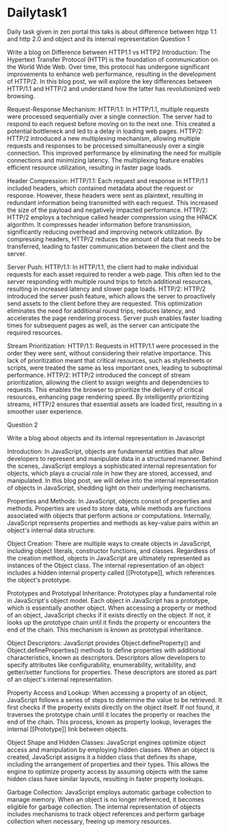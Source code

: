 # Dailytask1
Daily task given in zen portal this taks is about difference between htpp 1.1 and http 2.0 and object and its internal representation
Question 1

Write a blog on Difference between HTTP1.1 vs HTTP2
Introduction:
The Hypertext Transfer Protocol (HTTP) is the foundation of communication on the World Wide Web. Over time, this protocol has undergone significant improvements to enhance web performance, resulting in the development of HTTP/2. In this blog post, we will explore the key differences between HTTP/1.1 and HTTP/2 and understand how the latter has revolutionized web browsing.

Request-Response Mechanism:
HTTP/1.1: In HTTP/1.1, multiple requests were processed sequentially over a single connection. The server had to respond to each request before moving on to the next one. This created a potential bottleneck and led to a delay in loading web pages.
HTTP/2: HTTP/2 introduced a new multiplexing mechanism, allowing multiple requests and responses to be processed simultaneously over a single connection. This improved performance by eliminating the need for multiple connections and minimizing latency. The multiplexing feature enables efficient resource utilization, resulting in faster page loads.

Header Compression:
HTTP/1.1: Each request and response in HTTP/1.1 included headers, which contained metadata about the request or response. However, these headers were sent as plaintext, resulting in redundant information being transmitted with each request. This increased the size of the payload and negatively impacted performance.
HTTP/2: HTTP/2 employs a technique called header compression using the HPACK algorithm. It compresses header information before transmission, significantly reducing overhead and improving network utilization. By compressing headers, HTTP/2 reduces the amount of data that needs to be transferred, leading to faster communication between the client and the server.

Server Push:
HTTP/1.1: In HTTP/1.1, the client had to make individual requests for each asset required to render a web page. This often led to the server responding with multiple round trips to fetch additional resources, resulting in increased latency and slower page loads.
HTTP/2: HTTP/2 introduced the server push feature, which allows the server to proactively send assets to the client before they are requested. This optimization eliminates the need for additional round trips, reduces latency, and accelerates the page rendering process. Server push enables faster loading times for subsequent pages as well, as the server can anticipate the required resources.

Stream Prioritization:
HTTP/1.1: Requests in HTTP/1.1 were processed in the order they were sent, without considering their relative importance. This lack of prioritization meant that critical resources, such as stylesheets or scripts, were treated the same as less important ones, leading to suboptimal performance.
HTTP/2: HTTP/2 introduced the concept of stream prioritization, allowing the client to assign weights and dependencies to requests. This enables the browser to prioritize the delivery of critical resources, enhancing page rendering speed. By intelligently prioritizing streams, HTTP/2 ensures that essential assets are loaded first, resulting in a smoother user experience.

Question 2

Write a blog about objects and its internal representation in Javascript

Introduction:
In JavaScript, objects are fundamental entities that allow developers to represent and manipulate data in a structured manner. Behind the scenes, JavaScript employs a sophisticated internal representation for objects, which plays a crucial role in how they are stored, accessed, and manipulated. In this blog post, we will delve into the internal representation of objects in JavaScript, shedding light on their underlying mechanisms.

Properties and Methods:
In JavaScript, objects consist of properties and methods. Properties are used to store data, while methods are functions associated with objects that perform actions or computations. Internally, JavaScript represents properties and methods as key-value pairs within an object's internal data structure.

Object Creation:
There are multiple ways to create objects in JavaScript, including object literals, constructor functions, and classes. Regardless of the creation method, objects in JavaScript are ultimately represented as instances of the Object class. The internal representation of an object includes a hidden internal property called [[Prototype]], which references the object's prototype.

Prototypes and Prototypal Inheritance:
Prototypes play a fundamental role in JavaScript's object model. Each object in JavaScript has a prototype, which is essentially another object. When accessing a property or method of an object, JavaScript checks if it exists directly on the object. If not, it looks up the prototype chain until it finds the property or encounters the end of the chain. This mechanism is known as prototypal inheritance.

Object Descriptors:
JavaScript provides Object.defineProperty() and Object.defineProperties() methods to define properties with additional characteristics, known as descriptors. Descriptors allow developers to specify attributes like configurability, enumerability, writability, and getter/setter functions for properties. These descriptors are stored as part of an object's internal representation.

Property Access and Lookup:
When accessing a property of an object, JavaScript follows a series of steps to determine the value to be retrieved. It first checks if the property exists directly on the object itself. If not found, it traverses the prototype chain until it locates the property or reaches the end of the chain. This process, known as property lookup, leverages the internal [[Prototype]] link between objects.

Object Shape and Hidden Classes:
JavaScript engines optimize object access and manipulation by employing hidden classes. When an object is created, JavaScript assigns it a hidden class that defines its shape, including the arrangement of properties and their types. This allows the engine to optimize property access by assuming objects with the same hidden class have similar layouts, resulting in faster property lookups.

Garbage Collection:
JavaScript employs automatic garbage collection to manage memory. When an object is no longer referenced, it becomes eligible for garbage collection. The internal representation of objects includes mechanisms to track object references and perform garbage collection when necessary, freeing up memory resources.
